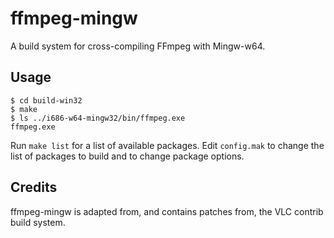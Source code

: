 # ffmpeg-mingw

A build system for cross-compiling FFmpeg with Mingw-w64.

## Usage

    $ cd build-win32
    $ make
    $ ls ../i686-w64-mingw32/bin/ffmpeg.exe
    ffmpeg.exe

Run `make list` for a list of available packages. Edit `config.mak` to change the list of packages
to build and to change package options.

## Credits

ffmpeg-mingw is adapted from, and contains patches from, the VLC contrib build system. 
